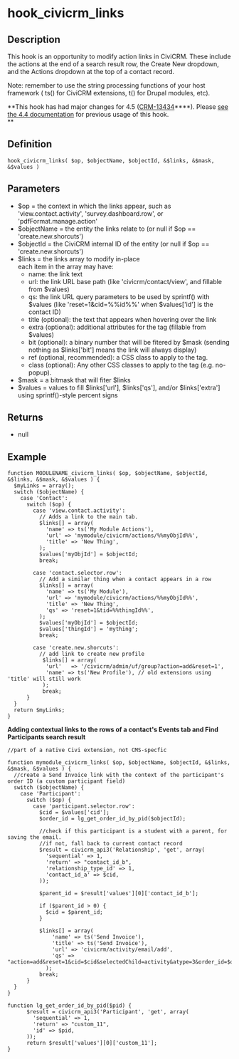 # hook_civicrm_links

## Description

This hook is an opportunity to modify action links in CiviCRM.  These
include the actions at the end of a search result row, the Create New
dropdown, and the Actions dropdown at the top of a contact record.

Note: remember to use the string processing functions of your host
framework ( ts() for CiviCRM extensions, t() for Drupal modules, etc).

**This hook has had major changes for 4.5
([CRM-13434](http://issues.civicrm.org/jira/browse/CRM-13434)****).
Please [see the 4.4
documentation](https://wiki.civicrm.org/confluence/display/CRMDOC44/hook_civicrm_links) for
previous usage of this hook.\
**

## Definition

    hook_civicrm_links( $op, $objectName, $objectId, &$links, &$mask, &$values )

##  Parameters

-   $op = the context in which the links appear, such as
    'view.contact.activity', 'survey.dashboard.row', or
    'pdfFormat.manage.action'
-   $objectName = the entity the links relate to (or null if $op ==
    'create.new.shorcuts')
-   $objectId = the CiviCRM internal ID of the entity (or null if $op
    == 'create.new.shorcuts')
-   $links = the links array to modify in-place\
     each item in the array may have:
    -   name: the link text
    -   url: the link URL base path (like 'civicrm/contact/view', and
        fillable from $values)
    -   qs: the link URL query parameters to be used by sprintf() with
        $values (like 'reset=1&cid=%%id%%' when $values['id'] is the
        contact ID)
    -   title (optional): the text that appears when hovering over the
        link
    -   extra (optional): additional attributes for the <a> tag
        (fillable from $values)
    -   bit (optional): a binary number that will be fitered by $mask
        (sending nothing as $links['bit'] means the link will always
        display)
    -   ref (optional, recommended): a CSS class to apply to the <a>
        tag.
    -   class (optional): Any other CSS classes to apply to the <a>
        tag (e.g. no-popup).
-   $mask = a bitmask that will fiter $links
-   $values = values to fill $links['url'], $links['qs'], and/or
    $links['extra'] using sprintf()-style percent signs

## Returns

-   null

## Example

    function MODULENAME_civicrm_links( $op, $objectName, $objectId, &$links, &$mask, &$values ) {
      $myLinks = array();
      switch ($objectName) {
        case 'Contact':
          switch ($op) {
            case 'view.contact.activity':
              // Adds a link to the main tab.
              $links[] = array(
                'name' => ts('My Module Actions'),
                'url' => 'mymodule/civicrm/actions/%%myObjId%%',
                'title' => 'New Thing',
              );
              $values['myObjId'] = $objectId;
              break;

            case 'contact.selector.row':
              // Add a similar thing when a contact appears in a row
              $links[] = array(
                'name' => ts('My Module'),
                'url' => 'mymodule/civicrm/actions/%%myObjId%%',
                'title' => 'New Thing',
                'qs' => 'reset=1&tid=%%thingId%%',
              );
              $values['myObjId'] = $objectId;
              $values['thingId'] = 'mything';
              break;

            case 'create.new.shorcuts':
              // add link to create new profile
               $links[] = array(
                'url'   => '/civicrm/admin/uf/group?action=add&reset=1',
                'name' => ts('New Profile'), // old extensions using 'title' will still work
               );
               break;
          }
      }
      return $myLinks;
    }





**Adding contextual links to the rows of a contact's Events tab and Find
Participants search result**

    //part of a native Civi extension, not CMS-specfic

    function mymodule_civicrm_links( $op, $objectName, $objectId, &$links, &$mask, &$values ) {
      //create a Send Invoice link with the context of the participant's order ID (a custom participant field)
      switch ($objectName) {
        case 'Participant':
          switch ($op) {
            case 'participant.selector.row':
              $cid = $values['cid'];
              $order_id = lg_get_order_id_by_pid($objectId);

              //check if this participant is a student with a parent, for saving the email.
              //if not, fall back to current contact record
              $result = civicrm_api3('Relationship', 'get', array(
                'sequential' => 1,
                'return' => "contact_id_b",
                'relationship_type_id' => 1,
                'contact_id_a' => $cid,
              ));

              $parent_id = $result['values'][0]['contact_id_b'];

              if ($parent_id > 0) {
                $cid = $parent_id;
              }

              $links[] = array(
                  'name' => ts('Send Invoice'),
                  'title' => ts('Send Invoice'),
                  'url' => 'civicrm/activity/email/add',
                  'qs' => "action=add&reset=1&cid=$cid&selectedChild=activity&atype=3&order_id=$order_id"
                );
              break;
          }
      }
    }

    function lg_get_order_id_by_pid($pid) {
          $result = civicrm_api3('Participant', 'get', array(
            'sequential' => 1,
            'return' => "custom_11",
            'id' => $pid,
          ));
          return $result['values'][0]['custom_11'];
    }
